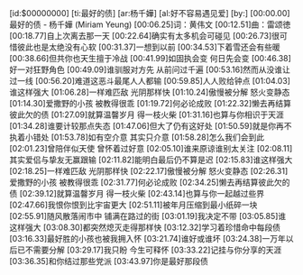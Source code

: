 [id:$00000000]
[ti:最好的债]
[ar:杨千嬅]
[al:好不容易遇见爱]
[by:]
[00:00.00]最好的债 - 杨千嬅 (Miriam Yeung)
[00:06.25]词：黄伟文
[00:12.51]曲：雷颂徳
[00:18.77]自上次离去那一天
[00:22.64]确实有太多机会可碰见
[00:26.73]很可惜彼此也是太绝没有心软
[00:31.37]一想到以前
[00:34.53]下着雪还会有些暖
[00:38.66]但共你也天生擅于冷战
[00:41.99]如固执会变 何日先会变
[00:46.38]好一对狂野角色
[00:49.09]谁驯服对方先 从前问过千遍
[00:53.16]然而从没谁让过一线
[00:56.20]难道这恶斗最尾人人都输
[00:59.85]人人败给钟点
[01:04.03]谁这样强大
[01:06.28]一样难匹敌 光阴那样快
[01:10.24]傲慢被分解 怒火变静态
[01:14.30]爱撒野的小孩 被教得很乖
[01:19.72]何必论成败
[01:22.32]懒去再结算彼此欠的债
[01:27.09]就算温韾岁月 得一枝火柴
[01:31.16]也算与你相识于天涯
[01:34.28]谁要计较那点失态
[01:47.06]但大了仍有这好处
[01:50.59]就是你再不执着小错处
[01:53.78]如有空介意 其实只介意
[01:58.28]怎么我们会到此
[02:01.23]曾陪伴似天使 曾怀着过好意
[02:05.10]谁来原谅谁别太关注
[02:08.11]其实爱侣与挚友无赢跟输
[02:11.82]能明白最后仍不算是迟
[02:15.83]谁这样强大
[02:18.25]一样难匹敌 光阴那样快
[02:22.17]傲慢被分解 怒火变静态
[02:26.31]爱撒野的小孩 被教得很乖
[02:31.77]何必论成败
[02:34.25]懒去再结算彼此欠的债
[02:39.12]就算温韾岁月 得一枝火柴
[02:43.14]也算与你一起越过些界
[02:47.66]我恨你恨到比宇宙更大
[02:51.11]被年月压缩到最小纸碎一块
[02:55.91]随风散落闹市中 铺满在路过的街
[03:01.19]我决定不带
[03:05.85]谁这样强大
[03:08.30]都突然熄灭走得那样快
[03:12.32]学习着珍惜命中每段债
[03:16.33]最好胜的小孩也被我拥入怀
[03:21.74]谁好或谁坏
[03:24.38]一万年以后已不需要分解
[03:29.17]我只盼 今生可释怀
[03:33.22]记挂与你分享的天涯
[03:36.35]和你结过那些党派
[03:43.97]你是最好那段债
